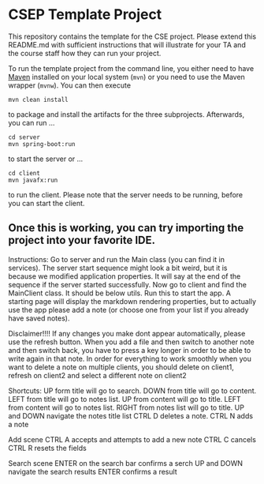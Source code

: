 # CSEP Template Project

This repository contains the template for the CSE project. Please extend this README.md with sufficient instructions that will illustrate for your TA and the course staff how they can run your project.

To run the template project from the command line, you either need to have [Maven](https://maven.apache.org/install.html) installed on your local system (`mvn`) or you need to use the Maven wrapper (`mvnw`). You can then execute

	mvn clean install

to package and install the artifacts for the three subprojects. Afterwards, you can run ...

	cd server
	mvn spring-boot:run

to start the server or ...

	cd client
	mvn javafx:run

to run the client. Please note that the server needs to be running, before you can start the client.

Once this is working, you can try importing the project into your favorite IDE.
-----------------------------------------------------------------------------------------

Instructions:
Go to server and run the Main class (you can find it in services).
The server start sequence might look a bit weird, but it is because we modified application properties. It will say at the end of the sequence if the server started successfully.
Now go to client and find the MainClient class. It should be below utils. Run this to start the app. 
A starting page will display the markdown rendering properties, but to actually use the app please add a note (or choose one from your list if you already have saved notes).

Disclaimer!!!!
If any changes you make dont appear automatically, please use the refresh button.
When you add a file and then switch to another note and then switch back, you have to press a key longer in order to be able to write again in that note.
In order for everything to work smoothly when you want to delete a note on multiple clients, you should delete on client1, refresh on client2 and select a different note on client2



Shortcuts:
UP form title will go to search.
DOWN from title will go to content.
LEFT from title will go to notes list.
UP from content will go to title.
LEFT from content will go to notes list.
RIGHT from notes list will go to title.
UP and DOWN navigate the notes title list
CTRL D deletes a note.
CTRL N adds a note

Add scene
CTRL A accepts and attempts to add a new note
CTRL C cancels
CTRL R resets the fields

Search scene
ENTER on the search bar confirms a serch
UP and DOWN navigate the search results
ENTER confirms a result
